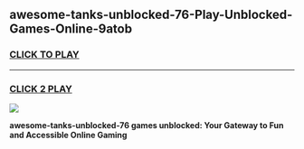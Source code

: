 
## awesome-tanks-unblocked-76-Play-Unblocked-Games-Online-9atob
<h3>
<a href="https://premium76.site?title=awesome-tanks-unblocked-76&ref=25A">CLICK TO PLAY</a></h3>
<hr>

<h3>
<a href="https://premium76.site?title=awesome-tanks-unblocked-76&ref=25A">CLICK 2 PLAY</a>
  
</h3>

<a href="https://premium76.site?title=awesome-tanks-unblocked-76&ref=25A"><img src="https://clearcache.store/games.png"></a>


**awesome-tanks-unblocked-76 games unblocked: Your Gateway to Fun and Accessible Online Gaming**
